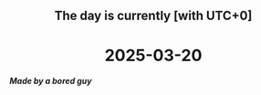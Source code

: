 <h2 align=center>The day is currently [with UTC+0]</h2>
<h1 align=center><!--TIME BEGIN-->2025-03-20<!--TIME END--></h1>
<h5>Made by a bored guy</h5>
